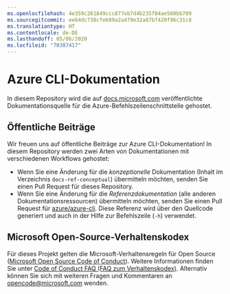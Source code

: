 ```yaml
---
ms.openlocfilehash: 4e359c261849ccc877eb7d4b235f04ae560bb709
ms.sourcegitcommit: ee64dc738cfe689a2a479e32a87bf420f96c31c8
ms.translationtype: HT
ms.contentlocale: de-DE
ms.lasthandoff: 05/06/2020
ms.locfileid: "70387417"
---
```

# <a name="azure-cli-documentation"></a>Azure CLI-Dokumentation

In diesem Repository wird die auf [docs.microsoft.com](https://docs.microsoft.com/cli/azure/) veröffentlichte Dokumentationsquelle für die Azure-Befehlszeilenschnittstelle gehostet.

## <a name="public-contributions"></a>Öffentliche Beiträge

Wir freuen uns auf öffentliche Beiträge zur Azure CLI-Dokumentation! In diesem Repository werden zwei Arten von Dokumentationen mit verschiedenen Workflows gehostet:

* Wenn Sie eine Änderung für die _konzeptionelle_ Dokumentation (Inhalt im Verzeichnis `docs-ref-conceptual`) übermitteln möchten, senden Sie einen Pull Request für dieses Repository.
* Wenn Sie eine Änderung für die _Referenzdokumentation_ (alle anderen Dokumentationsressourcen) übermitteln möchten, senden Sie einen Pull Request für [azure/azure-cli](https://github.com/azure/azure-cli). Diese Referenz wird über den Quellcode generiert und auch in der Hilfe zur Befehlszeile (`-h`) verwendet.

## <a name="microsoft-open-source-code-of-conduct"></a>Microsoft Open-Source-Verhaltenskodex

Für dieses Projekt gelten die Microsoft-Verhaltensregeln für Open Source ([Microsoft Open Source Code of Conduct](https://opensource.microsoft.com/codeofconduct/)).
Weitere Informationen finden Sie unter [Code of Conduct FAQ (FAQ zum Verhaltenskodex)](https://opensource.microsoft.com/codeofconduct/faq/). Alternativ können Sie sich mit weiteren Fragen und Kommentaren an [opencode@microsoft.com](mailto:opencode@microsoft.com) wenden.

